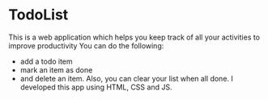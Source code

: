 # TodoList
This is a web application which helps you keep track of all your activities to improve productivity
You can do the following:
- add a todo item
- mark an item as done
- and delete an item. 
Also, you can clear your list when all done. I developed this app using HTML, CSS and JS.
